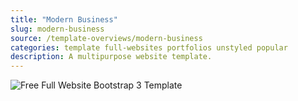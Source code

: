 ```yaml
---
title: "Modern Business"
slug: modern-business
source: /template-overviews/modern-business
categories: template full-websites portfolios unstyled popular
description: A multipurpose website template.
---
```


<img src="http://sbootstrap.startbootstrapc.netdna-cdn.com/assets/img/templates/modern-business.jpg" class="img-responsive" alt="Free Full Website Bootstrap 3 Template">